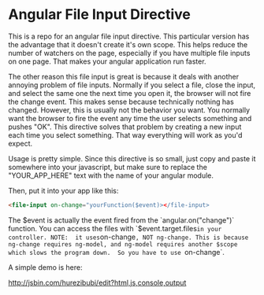 # Angular File Input Directive
This is a repo for an angular file input directive.  This particular version has the advantage that it doesn't create it's own scope.  This helps reduce the number of watchers on the page, especially if you have multiple file inputs on one page. That makes your angular application run faster.

The other reason this file input is great is because it deals with another annoying problem of file inputs.  Normally if you select a file, close the input, and select the same one the next time you open it, the browser will not fire the change event.  This makes sense because technically nothing has changed.  However, this is usually not the behavior you want.  You normally want the browser to fire the event any time the user selects something and pushes "OK".  This directive solves that problem by creating a new input each time you select something.  That way everything will work as you'd expect.

Usage is pretty simple.  Since this directive is so small, just copy and paste it somewhere into your javascript, but make sure to replace the "YOUR_APP_HERE" text with the name of your angular module.

Then, put it into your app like this:

```html
<file-input on-change="yourFunction($event)></file-input>
```
The $event is actually the event fired from the `angular.on("change")` function.  You can access the files with `$event.target.files` in your controller.
NOTE:  it uses `on-change`, NOT ng-change. This is because ng-change requires ng-model, and ng-model requires another $scope which slows the program down.  So you have to use `on-change`.

A simple demo is here:

http://jsbin.com/hurezibubi/edit?html,js,console,output
